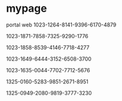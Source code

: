 # mypage
portal web
1023-1264-8141-9396-6170-4879 

1023-1871-7858-7325-9290-1776 

1023-1858-8539-4146-7718-4277 

1023-1649-6444-3152-6508-3700 

1023-1635-0044-7702-7712-5676

1325-0160-5283-9851-2671-8951 

1325-0949-2080-9819-3777-3230
